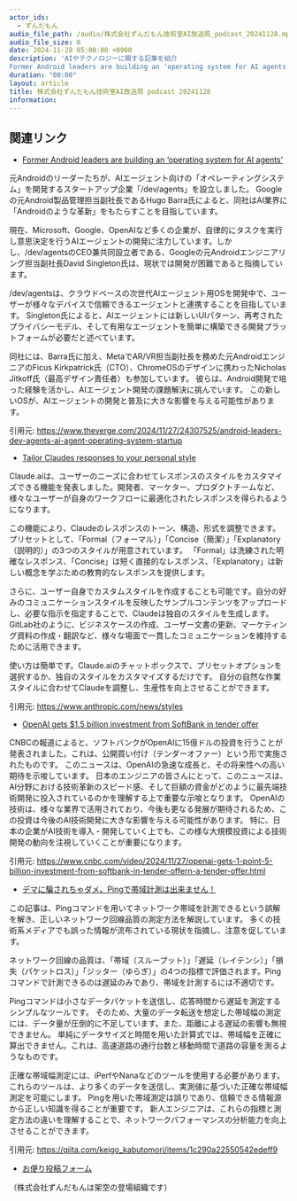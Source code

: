 ```yaml
---
actor_ids:
  - ずんだもん
audio_file_path: /audio/株式会社ずんだもん技術室AI放送局_podcast_20241128.mp3
audio_file_size: 0
date: 2024-11-28 05:00:00 +0900
description: 'AIやテクノロジーに関する記事を紹介  
Former Android leaders are building an ‘operating system for AI agents’、Tailor Claudes responses to your personal style、OpenAI gets $1.5 billion investment from SoftBank in tender offer、デマに騙されちゃダメ。Pingで帯域計測は出来ません！'
duration: "00:00"
layout: article
title: 株式会社ずんだもん技術室AI放送局 podcast 20241128
information: 
---
```


## 関連リンク


- [Former Android leaders are building an ‘operating system for AI agents’](https://www.theverge.com/2024/11/27/24307525/android-leaders-dev-agents-ai-agent-operating-system-startup)  



元Androidのリーダーたちが、AIエージェント向けの「オペレーティングシステム」を開発するスタートアップ企業「/dev/agents」を設立しました。  Googleの元Android製品管理担当副社長であるHugo Barra氏によると、同社はAI業界に「Androidのような革新」をもたらすことを目指しています。

現在、Microsoft、Google、OpenAIなど多くの企業が、自律的にタスクを実行し意思決定を行うAIエージェントの開発に注力しています。しかし、/dev/agentsのCEO兼共同設立者である、Googleの元Androidエンジニアリング担当副社長David Singleton氏は、現状では開発が困難であると指摘しています。

/dev/agentsは、クラウドベースの次世代AIエージェント用OSを開発中で、ユーザーが様々なデバイスで信頼できるエージェントと連携することを目指しています。  Singleton氏によると、AIエージェントには新しいUIパターン、再考されたプライバシーモデル、そして有用なエージェントを簡単に構築できる開発プラットフォームが必要だと述べています。

同社には、Barra氏に加え、MetaでAR/VR担当副社長を務めた元AndroidエンジニアのFicus Kirkpatrick氏（CTO）、ChromeOSのデザインに携わったNicholas Jitkoff氏（最高デザイン責任者）も参加しています。  彼らは、Android開発で培った経験を活かし、AIエージェント開発の課題解決に挑んでいます。  この新しいOSが、AIエージェントの開発と普及に大きな影響を与える可能性があります。


引用元: https://www.theverge.com/2024/11/27/24307525/android-leaders-dev-agents-ai-agent-operating-system-startup


- [Tailor Claudes responses to your personal style](https://www.anthropic.com/news/styles)  



Claude.aiは、ユーザーのニーズに合わせてレスポンスのスタイルをカスタマイズできる機能を発表しました。開発者、マーケター、プロダクトチームなど、様々なユーザーが自身のワークフローに最適化されたレスポンスを得られるようになります。

この機能により、Claudeのレスポンスのトーン、構造、形式を調整できます。プリセットとして、「Formal（フォーマル）」「Concise（簡潔）」「Explanatory（説明的）」の3つのスタイルが用意されています。  「Formal」は洗練された明確なレスポンス、「Concise」は短く直接的なレスポンス、「Explanatory」は新しい概念を学ぶための教育的なレスポンスを提供します。

さらに、ユーザー自身でカスタムスタイルを作成することも可能です。自分の好みのコミュニケーションスタイルを反映したサンプルコンテンツをアップロードし、必要な指示を指定することで、Claudeは独自のスタイルを生成します。  GitLab社のように、ビジネスケースの作成、ユーザー文書の更新、マーケティング資料の作成・翻訳など、様々な場面で一貫したコミュニケーションを維持するために活用できます。

使い方は簡単です。Claude.aiのチャットボックスで、プリセットオプションを選択するか、独自のスタイルをカスタマイズするだけです。  自分の自然な作業スタイルに合わせてClaudeを調整し、生産性を向上させることができます。


引用元: https://www.anthropic.com/news/styles


- [OpenAI gets $1.5 billion investment from SoftBank in tender offer](https://www.cnbc.com/video/2024/11/27/openai-gets-1-point-5-billion-investment-from-softbank-in-tender-offern-a-tender-offer.html)  



CNBCの報道によると、ソフトバンクがOpenAIに15億ドルの投資を行うことが発表されました。これは、公開買い付け（テンダーオファー）という形で実施されたものです。  このニュースは、OpenAIの急速な成長と、その将来性への高い期待を示唆しています。  日本のエンジニアの皆さんにとって、このニュースは、AI分野における技術革新のスピード感、そして巨額の資金がどのように最先端技術開発に投入されているのかを理解する上で重要な示唆となります。  OpenAIの技術は、様々な業界で活用されており、今後も更なる発展が期待されるため、この投資は今後のAI技術開発に大きな影響を与える可能性があります。  特に、日本の企業がAI技術を導入・開発していく上でも、この様な大規模投資による技術開発の動向を注視していくことが重要になります。


引用元: https://www.cnbc.com/video/2024/11/27/openai-gets-1-point-5-billion-investment-from-softbank-in-tender-offern-a-tender-offer.html


- [デマに騙されちゃダメ。Pingで帯域計測は出来ません！](https://qiita.com/keigo_kabutomori/items/1c290a22550542edeff9)  



この記事は、Pingコマンドを用いてネットワーク帯域を計測できるという誤解を解き、正しいネットワーク回線品質の測定方法を解説しています。  多くの技術系メディアでも誤った情報が流布されている現状を指摘し、注意を促しています。

ネットワーク回線の品質は、「帯域（スループット）」「遅延（レイテンシ）」「損失（パケットロス）」「ジッター（ゆらぎ）」の4つの指標で評価されます。Pingコマンドで計測できるのは遅延のみであり、帯域を計測するには不適切です。

Pingコマンドは小さなデータパケットを送信し、応答時間から遅延を測定するシンプルなツールです。  そのため、大量のデータ転送を想定した帯域幅の測定には、データ量が圧倒的に不足しています。また、距離による遅延の影響も無視できません。  単純にデータサイズと時間を用いた計算式では、帯域幅を正確に算出できません。これは、高速道路の通行台数と移動時間で道路の容量を測るようなものです。

正確な帯域幅測定には、iPerfやNanaなどのツールを使用する必要があります。これらのツールは、より多くのデータを送信し、実測値に基づいた正確な帯域幅測定を可能にします。  Pingを用いた帯域測定は誤りであり、信頼できる情報源から正しい知識を得ることが重要です。 新人エンジニアは、これらの指標と測定方法の違いを理解することで、ネットワークパフォーマンスの分析能力を向上させることができます。


引用元: https://qiita.com/keigo_kabutomori/items/1c290a22550542edeff9



- [お便り投稿フォーム](https://forms.gle/ffg4JTfqdiqK62qf9)

（株式会社ずんだもんは架空の登場組織です）
